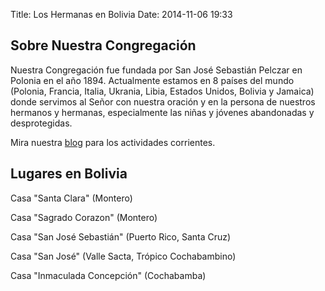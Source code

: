 Title: Los Hermanas en Bolivia
Date: 2014-11-06 19:33

Sobre Nuestra Congregación
--------------------------

Nuestra Congregación fue fundada por San José Sebastián Pelczar en Polonia en el año 1894. Actualmente estamos en 8 países del mundo (Polonia, Francia, Italia, Ukrania, Libia, Estados Unidos, Bolivia y Jamaica) donde servimos al Señor con nuestra oración y en la persona de nuestros hermanos y hermanas, especialmente las niñas y jóvenes abandonadas y desprotegidas.

Mira nuestra [blog](http://sscjbolivia.blogspot.com) para los actividades corrientes.

Lugares en Bolivia
------------------

Casa "Santa Clara" (Montero)

Casa "Sagrado Corazon" (Montero)

Casa "San José Sebastián" (Puerto Rico, Santa Cruz)

Casa "San José" (Valle Sacta, Trópico Cochabambino)

Casa "Inmaculada Concepción" (Cochabamba)



